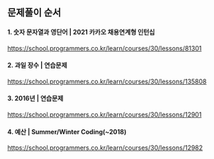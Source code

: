 ## 문제풀이 순서

#### 1. 숫자 문자열과 영단어 | 2021 카카오 채용연계형 인턴십
https://school.programmers.co.kr/learn/courses/30/lessons/81301

#### 2. 과일 장수 | 연습문제 
https://school.programmers.co.kr/learn/courses/30/lessons/135808

#### 3. 2016년 | 연습문제
https://school.programmers.co.kr/learn/courses/30/lessons/12901 

#### 4. 예산 | Summer/Winter Coding(~2018)
https://school.programmers.co.kr/learn/courses/30/lessons/12982
